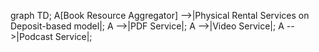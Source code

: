 graph TD;
    A[Book Resource Aggregator] -->|Physical Rental Services on Deposit-based model|;
    A -->|PDF Service|;
    A -->|Video Service|;
    A -->|Podcast Service|;
